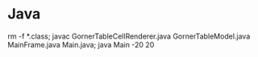 # Java
rm -f *.class; javac GornerTableCellRenderer.java GornerTableModel.java MainFrame.java Main.java; java Main -20 20
